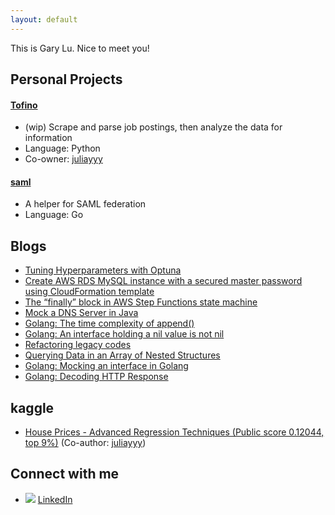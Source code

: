 ```yaml
---
layout: default
---
```


This is Gary Lu. Nice to meet you!

## Personal Projects
#### [Tofino](https://github.com/glucn/tofino)
- (wip) Scrape and parse job postings, then analyze the data for information
- Language: Python
- Co-owner: [juliayyy](https://github.com/juliayyy)

#### [saml](https://github.com/glucn/saml)
- A helper for SAML federation
- Language: Go

## Blogs
- [Tuning Hyperparameters with Optuna](https://glucn.medium.com/tuning-hyperparameters-with-optuna-af342facc549?source=github)
- [Create AWS RDS MySQL instance with a secured master password using CloudFormation template](https://glucn.medium.com/create-aws-rds-mysql-instance-with-a-secured-master-password-using-cloudformation-template-c3a767062972?source=github)
- [The “finally” block in AWS Step Functions state machine](https://glucn.medium.com/the-finally-block-in-aws-step-functions-state-machine-40048faaeffe?source=github)
- [Mock a DNS Server in Java](https://glucn.medium.com/mock-a-dns-server-in-java-a810b9338872?source=github)
- [Golang: The time complexity of append()](https://glucn.medium.com/golang-the-time-complexity-of-append-2177dcfb6bad?source=github)
- [Golang: An interface holding a nil value is not nil](https://glucn.medium.com/golang-an-interface-holding-a-nil-value-is-not-nil-bb151f472cc7?source=github)
- [Refactoring legacy codes](https://glucn.wordpress.com/2018/04/11/refactoring-legacy-codes/)
- [Querying Data in an Array of Nested Structures](https://glucn.wordpress.com/2018/03/12/querying-data-in-an-array-of-nested-structures/)
- [Golang: Mocking an interface in Golang](https://glucn.wordpress.com/2018/03/04/mocking-an-interface-in-golang/)
- [Golang: Decoding HTTP Response](https://glucn.wordpress.com/2018/02/11/decoding-http-response-in-golang/)

## kaggle
- [House Prices - Advanced Regression Techniques (Public score 0.12044, top 9%)](https://www.kaggle.com/garylucn/house-price) (Co-author: [juliayyy](https://github.com/juliayyy))

## Connect with me
- ![](https://i.stack.imgur.com/gVE0j.png) [LinkedIn](https://www.linkedin.com/in/gary-yue-lu)
